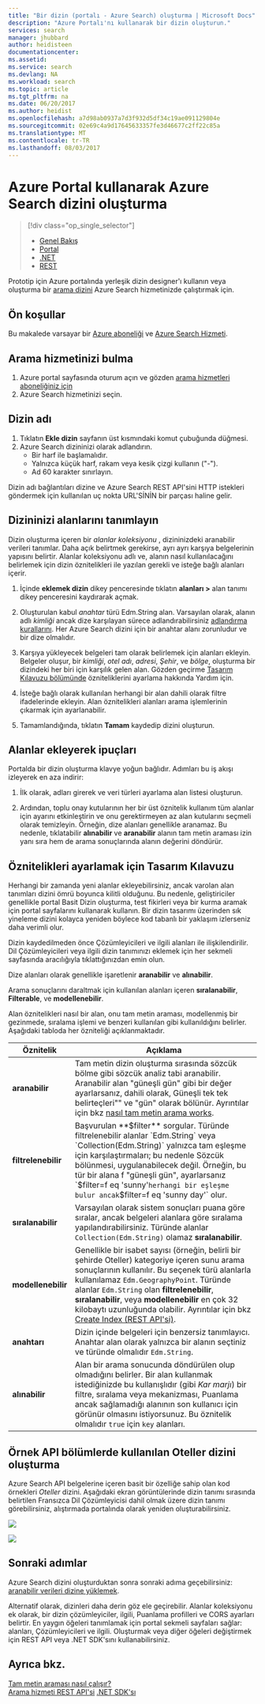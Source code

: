 ```yaml
---
title: "Bir dizin (portalı - Azure Search) oluşturma | Microsoft Docs"
description: "Azure Portalı'nı kullanarak bir dizin oluşturun."
services: search
manager: jhubbard
author: heidisteen
documentationcenter: 
ms.assetid: 
ms.service: search
ms.devlang: NA
ms.workload: search
ms.topic: article
ms.tgt_pltfrm: na
ms.date: 06/20/2017
ms.author: heidist
ms.openlocfilehash: a7d98ab0937a7d3f932d5df34c19ae091129804e
ms.sourcegitcommit: 02e69c4a9d17645633357fe3d46677c2ff22c85a
ms.translationtype: MT
ms.contentlocale: tr-TR
ms.lasthandoff: 08/03/2017
---
```

# <a name="create-an-azure-search-index-using-the-azure-portal"></a>Azure Portal kullanarak Azure Search dizini oluşturma
> [!div class="op_single_selector"]
> * [Genel Bakış](search-what-is-an-index.md)
> * [Portal](search-create-index-portal.md)
> * [.NET](search-create-index-dotnet.md)
> * [REST](search-create-index-rest-api.md)
> 
> 

Prototip için Azure portalında yerleşik dizin designer'ı kullanın veya oluşturma bir [arama dizini](search-what-is-an-index.md) Azure Search hizmetinizde çalıştırmak için. 

## <a name="prerequisites"></a>Ön koşullar

Bu makalede varsayar bir [Azure aboneliği](https://azure.microsoft.com/pricing/free-trial/?WT.mc_id=A261C142F) ve [Azure Search Hizmeti](search-create-service-portal.md).  

## <a name="find-your-search-service"></a>Arama hizmetinizi bulma
1. Azure portal sayfasında oturum açın ve gözden [arama hizmetleri aboneliğiniz için](https://portal.azure.com/#blade/HubsExtension/BrowseResourceBlade/resourceType/Microsoft.Search%2FsearchServices)
2. Azure Search hizmetinizi seçin.

## <a name="name-the-index"></a>Dizin adı

1. Tıklatın **Ekle dizin** sayfanın üst kısmındaki komut çubuğunda düğmesi.
2. Azure Search dizininizi olarak adlandırın. 
   * Bir harf ile başlamalıdır.
   * Yalnızca küçük harf, rakam veya kesik çizgi kullanın ("-").
   * Ad 60 karakter sınırlayın.

  Dizin adı bağlantıları dizine ve Azure Search REST API'sini HTTP istekleri göndermek için kullanılan uç nokta URL'SİNİN bir parçası haline gelir.

## <a name="define-the-fields-of-your-index"></a>Dizininizi alanlarını tanımlayın

Dizin oluşturma içeren bir *alanlar koleksiyonu* , dizininizdeki aranabilir verileri tanımlar. Daha açık belirtmek gerekirse, ayrı ayrı karşıya belgelerinin yapısını belirtir. Alanlar koleksiyonu adlı ve, alanın nasıl kullanılacağını belirlemek için dizin öznitelikleri ile yazılan gerekli ve isteğe bağlı alanları içerir.

1. İçinde **eklemek dizin** dikey penceresinde tıklatın **alanları >** alan tanımı dikey penceresini kaydırarak açmak. 

2. Oluşturulan kabul *anahtar* türü Edm.String alan. Varsayılan olarak, alanın adlı *kimliği* ancak dize karşılayan sürece adlandırabilirsiniz [adlandırma kurallarını](https://docs.microsoft.com/rest/api/searchservice/Naming-rules). Her Azure Search dizini için bir anahtar alanı zorunludur ve bir dize olmalıdır.

3. Karşıya yükleyecek belgeleri tam olarak belirlemek için alanları ekleyin. Belgeler oluşur, bir *kimliği*, *otel adı*, *adresi*, *Şehir*, ve *bölge*, oluşturma bir dizindeki her biri için karşılık gelen alan. Gözden geçirme [Tasarım Kılavuzu bölümünde](#design) özniteliklerini ayarlama hakkında Yardım için.

4. İsteğe bağlı olarak kullanılan herhangi bir alan dahili olarak filtre ifadelerinde ekleyin. Alan öznitelikleri alanları arama işlemlerinin çıkarmak için ayarlanabilir.

5. Tamamlandığında, tıklatın **Tamam** kaydedip dizini oluşturun.

## <a name="tips-for-adding-fields"></a>Alanlar ekleyerek ipuçları

Portalda bir dizin oluşturma klavye yoğun bağlıdır. Adımları bu iş akışı izleyerek en aza indirir:

1. İlk olarak, adları girerek ve veri türleri ayarlama alan listesi oluşturun.

2. Ardından, toplu onay kutularının her bir üst öznitelik kullanım tüm alanlar için ayarını etkinleştirin ve onu gerektirmeyen az alan kutularını seçmeli olarak temizleyin. Örneğin, dize alanları genellikle aranamaz. Bu nedenle, tıklatabilir **alınabilir** ve **aranabilir** alanın tam metin araması izin yanı sıra hem de arama sonuçlarında alanın değerini döndürür. 

<a name="design"></a>
## <a name="design-guidance-for-setting-attributes"></a>Öznitelikleri ayarlamak için Tasarım Kılavuzu

Herhangi bir zamanda yeni alanlar ekleyebilirsiniz, ancak varolan alan tanımları dizini ömrü boyunca kilitli olduğunu. Bu nedenle, geliştiriciler genellikle portal Basit Dizin oluşturma, test fikirleri veya bir kurma aramak için portal sayfalarını kullanarak kullanın. Bir dizin tasarımı üzerinden sık yineleme dizini kolayca yeniden böylece kod tabanlı bir yaklaşım izlerseniz daha verimli olur.

Dizin kaydedilmeden önce Çözümleyicileri ve ilgili alanları ile ilişkilendirilir. Dil Çözümleyicileri veya ilgili dizin tanımınızı eklemek için her sekmeli sayfasında aracılığıyla tıklattığınızdan emin olun.

Dize alanları olarak genellikle işaretlenir **aranabilir** ve **alınabilir**.

Arama sonuçlarını daraltmak için kullanılan alanları içeren **sıralanabilir**, **Filterable**, ve **modellenebilir**.

Alan öznitelikleri nasıl bir alan, onu tam metin araması, modellenmiş bir gezinmede, sıralama işlemi ve benzeri kullanılan gibi kullanıldığını belirler. Aşağıdaki tabloda her özniteliği açıklanmaktadır.

|Öznitelik|Açıklama|  
|---------------|-----------------|  
|**aranabilir**|Tam metin dizin oluşturma sırasında sözcük bölme gibi sözcük analiz tabi aranabilir. Aranabilir alan "güneşli gün" gibi bir değer ayarlarsanız, dahili olarak, Güneşli tek tek belirteçleri"" ve "gün" olarak bölünür. Ayrıntılar için bkz [nasıl tam metin arama works](search-lucene-query-architecture.md).|  
|**filtrelenebilir**|Başvurulan **$filter** sorgular. Türünde filtrelenebilir alanlar `Edm.String` veya `Collection(Edm.String)` yalnızca tam eşleşme için karşılaştırmaları; bu nedenle Sözcük bölünmesi, uygulanabilecek değil. Örneğin, bu tür bir alana f "güneşli gün", ayarlarsanız `$filter=f eq 'sunny'` herhangi bir eşleşme bulur ancak `$filter=f eq 'sunny day'` olur. |  
|**sıralanabilir**|Varsayılan olarak sistem sonuçları puana göre sıralar, ancak belgeleri alanlara göre sıralama yapılandırabilirsiniz. Türünde alanlar `Collection(Edm.String)` olamaz **sıralanabilir**. |  
|**modellenebilir**|Genellikle bir isabet sayısı (örneğin, belirli bir şehirde Oteller) kategoriye içeren sunu arama sonuçlarının kullanılır. Bu seçenek türü alanlarla kullanılamaz `Edm.GeographyPoint`. Türünde alanlar `Edm.String` olan **filtrelenebilir**, **sıralanabilir**, veya **modellenebilir** en çok 32 kilobaytı uzunluğunda olabilir. Ayrıntılar için bkz [Create Index (REST API'si)](https://docs.microsoft.com/rest/api/searchservice/create-index).|  
|**anahtarı**|Dizin içinde belgeleri için benzersiz tanımlayıcı. Anahtar alan olarak yalnızca bir alanın seçtiniz ve türünde olmalıdır `Edm.String`.|  
|**alınabilir**|Alan bir arama sonucunda döndürülen olup olmadığını belirler. Bir alan kullanmak istediğinizde bu kullanışlıdır (gibi *Kar marjı*) bir filtre, sıralama veya mekanizması, Puanlama ancak sağlamadığı alanının son kullanıcı için görünür olmasını istiyorsunuz. Bu öznitelik olmalıdır `true` için `key` alanları.|  

## <a name="create-the-hotels-index-used-in-example-api-sections"></a>Örnek API bölümlerde kullanılan Oteller dizini oluşturma

Azure Search API belgelerine içeren basit bir özelliğe sahip olan kod örnekleri *Oteller* dizini. Aşağıdaki ekran görüntülerinde dizin tanımı sırasında belirtilen Fransızca Dil Çözümleyicisi dahil olmak üzere dizin tanımı görebilirsiniz, alıştırmada portalında olarak yeniden oluşturabilirsiniz.

![](./media/search-create-index-portal/field-definitions.png)

![](./media/search-create-index-portal/set-analyzer.png)

## <a name="next-steps"></a>Sonraki adımlar

Azure Search dizini oluşturduktan sonra sonraki adıma geçebilirsiniz: [aranabilir verileri dizine yüklemek](search-what-is-data-import.md).

Alternatif olarak, dizinleri daha derin göz ele geçirebilir. Alanlar koleksiyonu ek olarak, bir dizin çözümleyiciler, ilgili, Puanlama profilleri ve CORS ayarları belirtir. En yaygın öğeleri tanımlamak için portal sekmeli sayfaları sağlar: alanları, Çözümleyicileri ve ilgili. Oluşturmak veya diğer öğeleri değiştirmek için REST API veya .NET SDK'sını kullanabilirsiniz.

## <a name="see-also"></a>Ayrıca bkz.

 [Tam metin araması nasıl çalışır?](search-lucene-query-architecture.md)  
 [Arama hizmeti REST API'si](https://docs.microsoft.com/rest/api/searchservice/) [.NET SDK'sı](https://docs.microsoft.com/dotnet/api/overview/azure/search?view=azure-dotnet)

